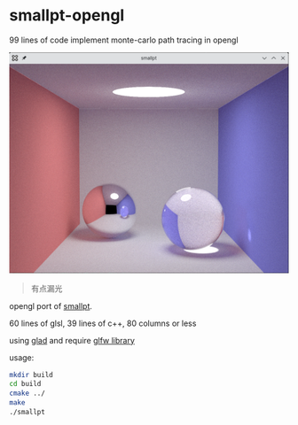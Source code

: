 # smallpt-opengl

99 lines of code implement monte-carlo path tracing in opengl

![screenshot](https://github.com/ameansone/smallpt-opengl/raw/master/screenshot.png)

> 有点漏光

opengl port of [smallpt](https://www.kevinbeason.com/smallpt).

60 lines of glsl, 39 lines of c++, 80 columns or less

using [glad](https://glad.dav1d.de) and require [glfw library](https://www.glfw.org/)

usage:
```sh
mkdir build
cd build
cmake ../
make
./smallpt
```
